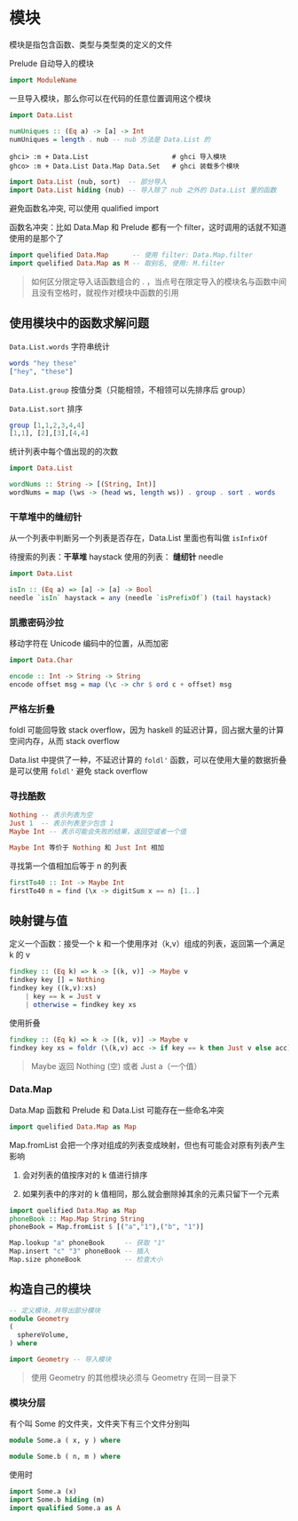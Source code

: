 # 模块

模块是指包含函数、类型与类型类的定义的文件

Prelude 自动导入的模块

```haskell
import ModuleName
```

一旦导入模块，那么你可以在代码的任意位置调用这个模块

```haskell
import Data.List

numUniques :: (Eq a) -> [a] -> Int
numUniques = length . nub -- nub 方法是 Data.List 的
```

```shell
ghci> :m + Data.List                     # ghci 导入模块
ghco> :m + Data.List Data.Map Data.Set   # ghci 装载多个模块
```

```haskell
import Data.List (nub, sort)  -- 部分导入
import Data.List hiding (nub) -- 导入除了 nub 之外的 Data.List 里的函数
```

避免函数名冲突, 可以使用 qualified import

函数名冲突：比如 Data.Map 和 Prelude 都有一个 filter，这时调用的话就不知道使用的是那个了

```haskell
import quelified Data.Map      -- 使用 filter: Data.Map.filter
import quelified Data.Map as M -- 取别名, 使用: M.filter
```

> 如何区分限定导入话函数组合的 . ，当点号在限定导入的模块名与函数中间且没有空格时，就视作对模块中函数的引用

## 使用模块中的函数求解问题

`Data.List.words` 字符串统计

```haskell
words "hey these"
["hey", "these"]
```

`Data.List.group` 按值分类（只能相领，不相领可以先排序后 group）

`Data.List.sort` 排序

```haskell
group [1,1,2,3,4,4]
[1,1], [2],[3],[4,4]
```

统计列表中每个值出现的的次数

```haskell
import Data.List

wordNums :: String -> [(String, Int)]
wordNums = map (\ws -> (head ws, length ws)) . group . sort . words
```

### 干草堆中的缝纫针

从一个列表中判断另一个列表是否存在，Data.List 里面也有叫做 `isInfixOf`

待搜索的列表：**干草堆** haystack
使用的列表： **缝纫针** needle

```haskell
import Data.List

isIn :: (Eq a) => [a] -> [a] -> Bool
needle `isIn` haystack = any (needle `isPrefixOf`) (tail haystack)
```

### 凯撒密码沙拉

移动字符在 Unicode 编码中的位置，从而加密

```haskell
import Data.Char

encode :: Int -> String -> String
encode offset msg = map (\c -> chr $ ord c + offset) msg
```

### 严格左折叠

foldl 可能回导致 stack overflow，因为 haskell 的延迟计算，回占据大量的计算空间内存，从而 stack overflow

Data.list 中提供了一种，不延迟计算的 `foldl'` 函数，可以在使用大量的数据折叠是可以使用 `foldl'` 避免 stack overflow

### 寻找酷数

```haskell
Nothing -- 表示列表为空
Just 1  -- 表示列表至少包含 1
Maybe Int -- 表示可能会失败的结果，返回空或者一个值

Maybe Int 等价于 Nothing 和 Just Int 相加
```

寻找第一个值相加后等于 n 的列表

```haskell
firstTo40 :: Int -> Maybe Int
firstTo40 n = find (\x -> digitSum x == n) [1..]
```

## 映射键与值

定义一个函数：接受一个 k 和一个使用序对（k,v）组成的列表，返回第一个满足 k 的 v

```haskell
findkey :: (Eq k) => k -> [(k, v)] -> Maybe v
findkey key [] = Nothing
findkey key ((k,v):xs)
    | key == k = Just v
    | otherwise = findkey key xs
```

使用折叠

```haskell
findkey :: (Eq k) => k -> [(k, v)] -> Maybe v
findkey key xs = foldr (\(k,v) acc -> if key == k then Just v else acc) Nothing xs
```

> Maybe 返回 Nothing (空) 或者 Just a（一个值）

### Data.Map

Data.Map 函数和 Prelude 和 Data.List 可能存在一些命名冲突

```haskell
import quelified Data.Map as Map
```

Map.fromList 会把一个序对组成的列表变成映射，但也有可能会对原有列表产生影响

1. 会对列表的值按序对的 k 值进行排序

2. 如果列表中的序对的 k 值相同，那么就会删除掉其余的元素只留下一个元素

```haskell
import quelified Data.Map as Map
phoneBook :: Map.Map String String
phoneBook = Map.fromList $ [("a","1"),("b", "1")]

Map.lookup "a" phoneBook     -- 获取 "1"
Map.insert "c" "3" phoneBook -- 插入
Map.size phoneBook           -- 检查大小
```
## 构造自己的模块

```haskell
-- 定义模块，并导出部分模块
module Geometry 
(
  sphereVolume,
) where

import Geometry -- 导入模块
````

> 使用 Geometry 的其他模块必须与 Geometry 在同一目录下

### 模块分层

有个叫 Some 的文件夹，文件夹下有三个文件分别叫

```haskell
module Some.a ( x, y ) where
```

```haskell
module Some.b ( n, m ) where
```

使用时

```haskell
import Some.a (x)
import Some.b hiding (m)
import qualified Some.a as A
```